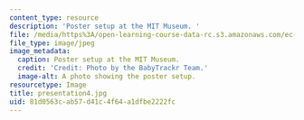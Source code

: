 ```yaml
---
content_type: resource
description: 'Poster setup at the MIT Museum. '
file: /media/https%3A/open-learning-course-data-rc.s3.amazonaws.com/ec-710-d-lab-medical-technologies-for-the-developing-world-spring-2010/81d0563cab57d41c4f64a1dfbe2222fc_presentation4.jpg
file_type: image/jpeg
image_metadata:
  caption: Poster setup at the MIT Museum.
  credit: 'Credit: Photo by the BabyTrackr Team.'
  image-alt: A photo showing the poster setup.
resourcetype: Image
title: presentation4.jpg
uid: 81d0563c-ab57-d41c-4f64-a1dfbe2222fc
---
```

